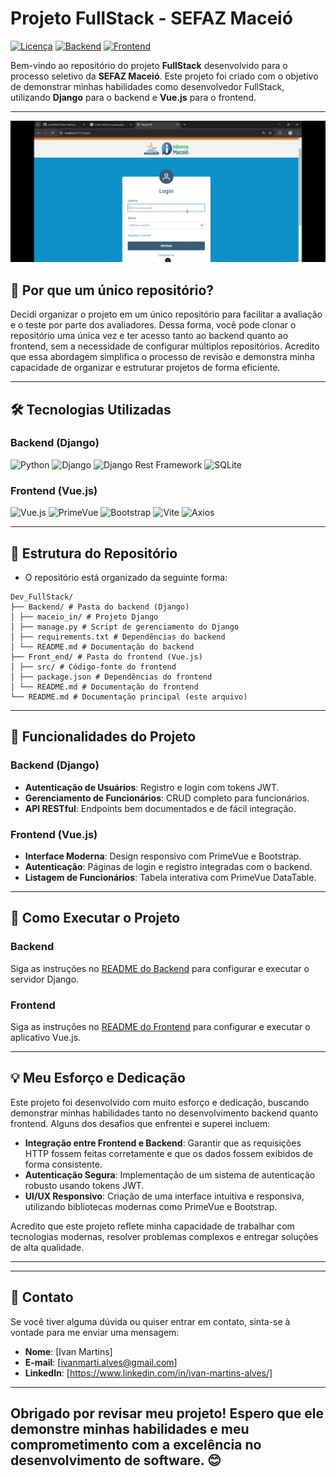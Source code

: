 # Projeto FullStack - SEFAZ Maceió

[![Licença](https://img.shields.io/badge/license-MIT-blue.svg)](LICENSE)
[![Backend](https://img.shields.io/badge/Backend-Django-092E20?logo=django)](https://github.com/seu_usuario/Dev_FullStack/tree/main/Backend)
[![Frontend](https://img.shields.io/badge/Frontend-Vue.js-4FC08D?logo=vue.js)](https://github.com/seu_usuario/Dev_FullStack/tree/main/Front_end)

Bem-vindo ao repositório do projeto **FullStack** desenvolvido para o processo seletivo da **SEFAZ Maceió**. Este projeto foi criado com o objetivo de demonstrar minhas habilidades como desenvolvedor FullStack, utilizando **Django** para o backend e **Vue.js** para o frontend.

---
![Image](https://github.com/IvanM4rtin5/Maceio_IN/blob/main/tela_Maceio_IN.jpeg)

## 🚀 Por que um único repositório?

Decidi organizar o projeto em um único repositório para facilitar a avaliação e o teste por parte dos avaliadores. Dessa forma, você pode clonar o repositório uma única vez e ter acesso tanto ao backend quanto ao frontend, sem a necessidade de configurar múltiplos repositórios. Acredito que essa abordagem simplifica o processo de revisão e demonstra minha capacidade de organizar e estruturar projetos de forma eficiente.

---

## 🛠️ Tecnologias Utilizadas

### Backend (Django)
<div align="left">
  <img src="https://img.shields.io/badge/Python-3.x-blue?logo=python" alt="Python" />
  <img src="https://img.shields.io/badge/Django-5.1.5-green?logo=django" alt="Django" />
  <img src="https://img.shields.io/badge/DRF-blue?logo=django" alt="Django Rest Framework" />
  <img src="https://img.shields.io/badge/SQLite-lightgrey?logo=sqlite" alt="SQLite" />
</div>

### Frontend (Vue.js)
<div align="left">
  <img src="https://img.shields.io/badge/Vue.js-3.x-4FC08D?logo=vue.js" alt="Vue.js" />
  <img src="https://img.shields.io/badge/PrimeVue-1976D2?logo=vue.js" alt="PrimeVue" />
  <img src="https://img.shields.io/badge/Bootstrap-563D7C?logo=bootstrap" alt="Bootstrap" />
  <img src="https://img.shields.io/badge/Vite-B73BFE?logo=vite" alt="Vite" />
  <img src="https://img.shields.io/badge/Axios-5A29E4?logo=axios" alt="Axios" />
</div>

---

## 📂 Estrutura do Repositório

- O repositório está organizado da seguinte forma:
```
Dev_FullStack/
├── Backend/ # Pasta do backend (Django)
│ ├── maceio_in/ # Projeto Django
│ ├── manage.py # Script de gerenciamento do Django
│ ├── requirements.txt # Dependências do backend
│ └── README.md # Documentação do backend
├── Front_end/ # Pasta do frontend (Vue.js)
│ ├── src/ # Código-fonte do frontend
│ ├── package.json # Dependências do frontend
│ └── README.md # Documentação do frontend
└── README.md # Documentação principal (este arquivo)

```
---

## 🧩 Funcionalidades do Projeto

### Backend (Django)
- **Autenticação de Usuários**: Registro e login com tokens JWT.
- **Gerenciamento de Funcionários**: CRUD completo para funcionários.
- **API RESTful**: Endpoints bem documentados e de fácil integração.

### Frontend (Vue.js)
- **Interface Moderna**: Design responsivo com PrimeVue e Bootstrap.
- **Autenticação**: Páginas de login e registro integradas com o backend.
- **Listagem de Funcionários**: Tabela interativa com PrimeVue DataTable.

---

## 🚀 Como Executar o Projeto

### Backend
Siga as instruções no [README do Backend](Backend/README.md) para configurar e executar o servidor Django.

### Frontend
Siga as instruções no [README do Frontend](Front_end/README.md) para configurar e executar o aplicativo Vue.js.

---

## 💡 Meu Esforço e Dedicação

Este projeto foi desenvolvido com muito esforço e dedicação, buscando demonstrar minhas habilidades tanto no desenvolvimento backend quanto frontend. Alguns dos desafios que enfrentei e superei incluem:

- **Integração entre Frontend e Backend**: Garantir que as requisições HTTP fossem feitas corretamente e que os dados fossem exibidos de forma consistente.
- **Autenticação Segura**: Implementação de um sistema de autenticação robusto usando tokens JWT.
- **UI/UX Responsivo**: Criação de uma interface intuitiva e responsiva, utilizando bibliotecas modernas como PrimeVue e Bootstrap.

Acredito que este projeto reflete minha capacidade de trabalhar com tecnologias modernas, resolver problemas complexos e entregar soluções de alta qualidade.

---


---

## 📧 Contato

Se você tiver alguma dúvida ou quiser entrar em contato, sinta-se à vontade para me enviar uma mensagem:

- **Nome**: [Ivan Martins]
- **E-mail**: [ivanmarti.alves@gmail.com]
- **LinkedIn**: [https://www.linkedin.com/in/ivan-martins-alves/]


---

Obrigado por revisar meu projeto! Espero que ele demonstre minhas habilidades e meu comprometimento com a excelência no desenvolvimento de software. 😊
---
